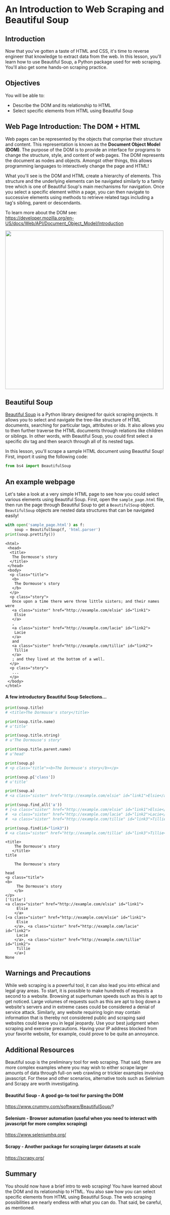 # An Introduction to Web Scraping and Beautiful Soup

## Introduction

Now that you've gotten a taste of HTML and CSS, it's time to reverse engineer that knowledge to extract data from the web. In this lesson, you'll learn how to use Beautiful Soup, a Python package used for web scraping. You'll also get some hands-on scraping practice.

## Objectives

You will be able to:

* Describe the DOM and its relationship to HTML
* Select specific elements from HTML using Beautiful Soup

## Web Page Introduction: **The DOM + HTML**

Web pages can be represented by the objects that comprise their structure and content. This representation is known as the **Document Object Model (DOM)**. The purpose of the DOM is to provide an interface for programs to change the structure, style, and content of web pages. The DOM represents the document as nodes and objects. Amongst other things, this allows programming languages to interactively change the page and HTML!

What you'll see is the DOM and HTML create a hierarchy of elements. This structure and the underlying elements can be navigated similarly to a family tree which is one of Beautiful Soup's main mechanisms for navigation. Once you select a specific element within a page, you can then navigate to successive elements using methods to retrieve related tags including a tag's sibling, parent or descendants.
  
To learn more about the DOM see:  
https://developer.mozilla.org/en-US/docs/Web/API/Document_Object_Model/Introduction

<img src="images/DOM-model.svg.png" width="500">

## Beautiful Soup     

[Beautiful Soup](https://www.crummy.com/software/BeautifulSoup/bs4/doc/) is a Python library designed for quick scraping projects. It allows you to select and navigate the tree-like structure of HTML documents, searching for particular tags, attributes or ids. It also allows you to then further traverse the HTML documents through relations like children or siblings. In other words, with Beautiful Soup, you could first select a specific div tag and then search through all of its nested tags. 

In this lesson, you'll scrape a sample HTML document using Beautiful Soup! First, import it using the following code:


```python
from bs4 import BeautifulSoup
```

## An example webpage

Let's take a look at a very simple HTML page to see how you could select various elements using Beautiful Soup. First, open the `sample_page.html` file, then run the page through Beautiful Soup to get a `BeautifulSoup` object. `BeautifulSoup` objects are nested data structures that can be navigated easily!


```python
with open('sample_page.html') as f:
    soup = BeautifulSoup(f, 'html.parser')
print(soup.prettify())
```

    <html>
     <head>
      <title>
       The Dormouse's story
      </title>
     </head>
     <body>
      <p class="title">
       <b>
        The Dormouse's story
       </b>
      </p>
      <p class="story">
       Once upon a time there were three little sisters; and their names were
       <a class="sister" href="http://example.com/elsie" id="link1">
        Elsie
       </a>
       ,
       <a class="sister" href="http://example.com/lacie" id="link2">
        Lacie
       </a>
       and
       <a class="sister" href="http://example.com/tillie" id="link2">
        Tillie
       </a>
       ; and they lived at the bottom of a well.
      </p>
      <p class="story">
       ...
      </p>
     </body>
    </html>


#### A few introductory Beautiful Soup Selections...


```python
print(soup.title)
# <title>The Dormouse's story</title>

print(soup.title.name)
# u'title'

print(soup.title.string)
# u'The Dormouse's story'

print(soup.title.parent.name)
# u'head'

print(soup.p)
# <p class="title"><b>The Dormouse's story</b></p>

print(soup.p['class'])
# u'title'

print(soup.a)
# <a class="sister" href="http://example.com/elsie" id="link1">Elsie</a>

print(soup.find_all('a'))
# [<a class="sister" href="http://example.com/elsie" id="link1">Elsie</a>,
#  <a class="sister" href="http://example.com/lacie" id="link2">Lacie</a>,
#  <a class="sister" href="http://example.com/tillie" id="link3">Tillie</a>]

print(soup.find(id="link3"))
# <a class="sister" href="http://example.com/tillie" id="link3">Tillie</a>
```

    <title>
        The Dormouse's story
       </title>
    title
    
        The Dormouse's story
       
    head
    <p class="title">
    <b>
         The Dormouse's story
        </b>
    </p>
    ['title']
    <a class="sister" href="http://example.com/elsie" id="link1">
         Elsie
        </a>
    [<a class="sister" href="http://example.com/elsie" id="link1">
         Elsie
        </a>, <a class="sister" href="http://example.com/lacie" id="link2">
         Lacie
        </a>, <a class="sister" href="http://example.com/tillie" id="link2">
         Tillie
        </a>]
    None


## Warnings and Precautions

While web scraping is a powerful tool, it can also lead you into ethical and legal gray areas. To start, it is possible to make hundreds of requests a second to a website. Browsing at superhuman speeds such as this is apt to get noticed. Large volumes of requests such as this are apt to bog down a website's servers and in extreme cases could be considered a denial of service attack. Similarly, any website requiring login may contain information that is thereby not considered public and scraping said websites could leave you in legal jeopardy. Use your best judgment when scraping and exercise precautions. Having your IP address blocked from your favorite website, for example, could prove to be quite an annoyance.

## Additional Resources

Beautiful soup is the preliminary tool for web scraping. That said, there are more complex examples where you may wish to either scrape larger amounts of data through full-on web crawling or trickier examples involving javascript. For these and other scenarios, alternative tools such as Selenium and Scrapy are worth investigating.

#### Beautiful Soup - A good go-to tool for parsing the DOM
https://www.crummy.com/software/BeautifulSoup/?

#### Selenium - Browser automation (useful when you need to interact with javascript for more complex scraping)
https://www.seleniumhq.org/

#### Scrapy - Another package for scraping larger datasets at scale
https://scrapy.org/

## Summary
You should now have a brief intro to web scraping! You have learned about the DOM and its relationship to HTML. You also saw how you can select specific elements from HTML using Beautiful Soup. The web scraping possibilities are nearly endless with what you can do. That said, be careful, as mentioned.
